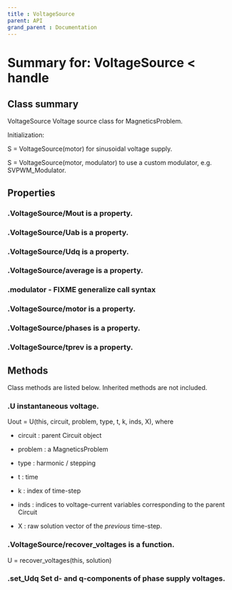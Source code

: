 ```yaml
---
title : VoltageSource
parent: API
grand_parent : Documentation
---
```

# Summary for: **VoltageSource**  < handle

## Class summary

VoltageSource Voltage source class for MagneticsProblem.

Initialization:

S = VoltageSource(motor) for sinusoidal voltage supply.

S = VoltageSource(motor, modulator) to use a custom modulator,
e.g. SVPWM_Modulator.

## Properties

### .VoltageSource/**Mout** is a property.

### .VoltageSource/**Uab** is a property.

### .VoltageSource/**Udq** is a property.

### .VoltageSource/**average** is a property.

### .**modulator** - FIXME generalize call syntax

### .VoltageSource/**motor** is a property.

### .VoltageSource/**phases** is a property.

### .VoltageSource/**tprev** is a property.


## Methods

Class methods are listed below. Inherited methods are not included.

### .**U** instantaneous voltage.

Uout = U(this, circuit, problem, type, t, k, inds, X), where

* circuit : parent Circuit object

* problem : a MagneticsProblem

* type : harmonic / stepping

* t : time

* k : index of time-step

* inds : indices to voltage-current variables corresponding
to the parent Circuit

* X : raw solution vector of the *previous*  time-step.

### .VoltageSource/**recover_voltages** is a function.
U = recover_voltages(this, solution)

### .**set_Udq** Set d- and q-components of phase supply voltages.


